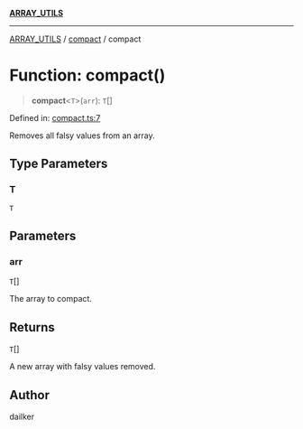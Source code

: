 [**ARRAY_UTILS**](../../README.md)

***

[ARRAY_UTILS](../../README.md) / [compact](../README.md) / compact

# Function: compact()

> **compact**\<`T`\>(`arr`): `T`[]

Defined in: [compact.ts:7](https://github.com/dailker/everyutil/blob/e046ece746e98526029078b26437a457f4c33555/src/array/compact.ts#L7)

Removes all falsy values from an array.

## Type Parameters

### T

`T`

## Parameters

### arr

`T`[]

The array to compact.

## Returns

`T`[]

A new array with falsy values removed.

## Author

dailker

